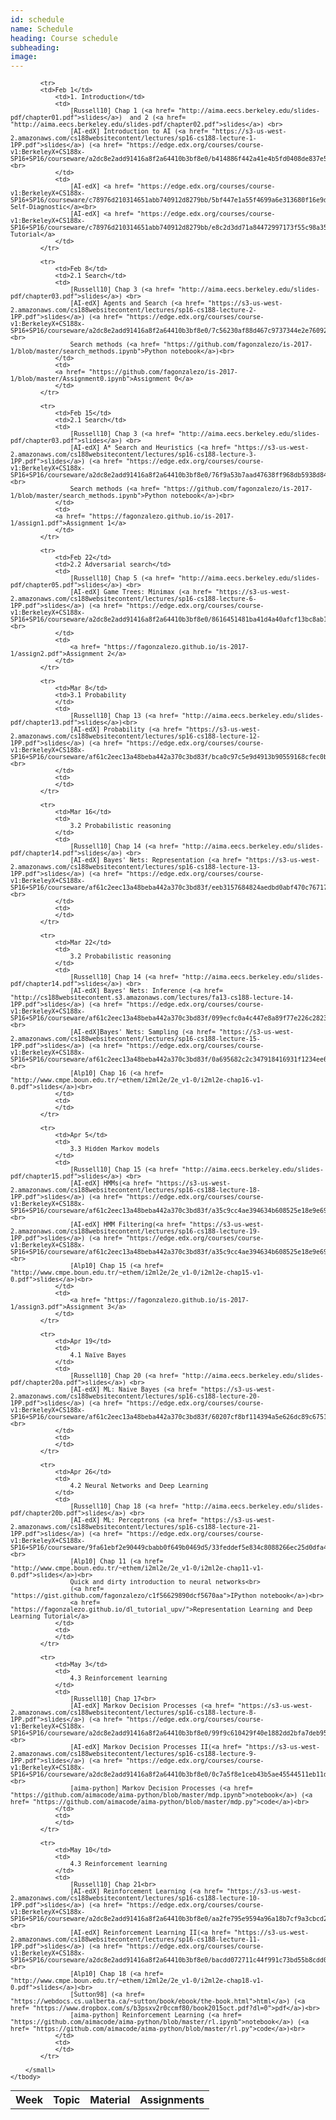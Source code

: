 ```yaml
---
id: schedule
name: Schedule
heading: Course schedule
subheading: 
image: 
---
```


<table class="table table-condensed">
	<tbody>
		<tr>
			<th>Week</th>
			<th>Topic</th>
			<th>Material</th>
			<th>Assignments</th>
		</tr>
		<small>

			<tr>
			<td>Feb 1</td>
				<td>1. Introduction</td>
				<td>
					[Russell10] Chap 1 (<a href= "http://aima.eecs.berkeley.edu/slides-pdf/chapter01.pdf">slides</a>)  and 2 (<a href= "http://aima.eecs.berkeley.edu/slides-pdf/chapter02.pdf">slides</a>) <br>
					[AI-edX] Introduction to AI (<a href= "https://s3-us-west-2.amazonaws.com/cs188websitecontent/lectures/sp16-cs188-lecture-1-1PP.pdf">slides</a>) (<a href= "https://edge.edx.org/courses/course-v1:BerkeleyX+CS188x-SP16+SP16/courseware/a2dc8e2add91416a8f2a64410b3bf8e0/b414886f442a41e4b5fd0408de837e53/">video</a>)<br>
				</td>
				<td>
					[AI-edX] <a href= "https://edge.edx.org/courses/course-v1:BerkeleyX+CS188x-SP16+SP16/courseware/c78976d210314651abb740912d8279bb/5bf447e1a55f4699a6e313680f16e9df/">Math Self-Diagnostic</a><br>
					[AI-edX] <a href= "https://edge.edx.org/courses/course-v1:BerkeleyX+CS188x-SP16+SP16/courseware/c78976d210314651abb740912d8279bb/e8c2d3dd71a84472997173f55c98a35c/">P0: Tutorial</a>
				</td>
			</tr>

			<tr>
				<td>Feb 8</td>
				<td>2.1 Search</td>
				<td>
					[Russell10] Chap 3 (<a href= "http://aima.eecs.berkeley.edu/slides-pdf/chapter03.pdf">slides</a>) <br>
					[AI-edX] Agents and Search (<a href= "https://s3-us-west-2.amazonaws.com/cs188websitecontent/lectures/sp16-cs188-lecture-2-1PP.pdf">slides</a>) (<a href= "https://edge.edx.org/courses/course-v1:BerkeleyX+CS188x-SP16+SP16/courseware/a2dc8e2add91416a8f2a64410b3bf8e0/7c56230af88d467c9737344e2e76092e/">video</a>)<br>
					Search methods (<a href= "https://github.com/fagonzalezo/is-2017-1/blob/master/search_methods.ipynb">Python notebook</a>)<br>
				</td>
				<td>
				<a href= "https://github.com/fagonzalezo/is-2017-1/blob/master/Assignment0.ipynb">Assignment 0</a>
				</td>
			</tr>

			<tr>
				<td>Feb 15</td>
				<td>2.1 Search</td>
				<td>
					[Russell10] Chap 3 (<a href= "http://aima.eecs.berkeley.edu/slides-pdf/chapter03.pdf">slides</a>) <br>
					[AI-edX] A* Search and Heuristics (<a href= "https://s3-us-west-2.amazonaws.com/cs188websitecontent/lectures/sp16-cs188-lecture-3-1PP.pdf">slides</a>) (<a href= "https://edge.edx.org/courses/course-v1:BerkeleyX+CS188x-SP16+SP16/courseware/a2dc8e2add91416a8f2a64410b3bf8e0/76f9a53b7aad47638ff968db5938d841/">video</a>)<br>
					Search methods (<a href= "https://github.com/fagonzalezo/is-2017-1/blob/master/search_methods.ipynb">Python notebook</a>)<br>
				</td>
				<td>
				<a href= "https://fagonzalezo.github.io/is-2017-1/assign1.pdf">Assignment 1</a>
				</td>
			</tr>

			<tr>
				<td>Feb 22</td>
				<td>2.2 Adversarial search</td>
				<td>
					[Russell10] Chap 5 (<a href= "http://aima.eecs.berkeley.edu/slides-pdf/chapter05.pdf">slides</a>) <br>
					[AI-edX] Game Trees: Minimax (<a href= "https://s3-us-west-2.amazonaws.com/cs188websitecontent/lectures/sp16-cs188-lecture-6-1PP.pdf">slides</a>) (<a href= "https://edge.edx.org/courses/course-v1:BerkeleyX+CS188x-SP16+SP16/courseware/a2dc8e2add91416a8f2a64410b3bf8e0/8616451481ba41d4a40afcf13bc8ab1c/">video</a>)<br>
				</td>
				<td>
					<a href= "https://fagonzalezo.github.io/is-2017-1/assign2.pdf">Assignment 2</a>
				</td>
			</tr>

			<tr>
				<td>Mar 8</td>
				<td>3.1 Probability
				</td>
				<td>
					[Russell10] Chap 13 (<a href= "http://aima.eecs.berkeley.edu/slides-pdf/chapter13.pdf">slides</a>)<br>
					[AI-edX] Probability (<a href= "https://s3-us-west-2.amazonaws.com/cs188websitecontent/lectures/sp16-cs188-lecture-12-1PP.pdf">slides</a>) (<a href= "https://edge.edx.org/courses/course-v1:BerkeleyX+CS188x-SP16+SP16/courseware/af61c2eec13a48beba442a370c3bd83f/bca0c97c5e9d4913b90559168cfec0bb/">video</a>)<br>
				</td>
				<td>
				</td>
			</tr>

			<tr>
				<td>Mar 16</td>
				<td>
					3.2 Probabilistic reasoning
				</td>
				<td>
					[Russell10] Chap 14 (<a href= "http://aima.eecs.berkeley.edu/slides-pdf/chapter14.pdf">slides</a>) <br>
					[AI-edX] Bayes' Nets: Representation (<a href= "https://s3-us-west-2.amazonaws.com/cs188websitecontent/lectures/sp16-cs188-lecture-13-1PP.pdf">slides</a>) (<a href= "https://edge.edx.org/courses/course-v1:BerkeleyX+CS188x-SP16+SP16/courseware/af61c2eec13a48beba442a370c3bd83f/eeb3157684824aedbd0abf470c767176/">video</a>)<br>
				</td>
				<td>
				</td>
			</tr>

			<tr>
				<td>Mar 22</td>
				<td>
					3.2 Probabilistic reasoning
				</td>
				<td>
					[Russell10] Chap 14 (<a href= "http://aima.eecs.berkeley.edu/slides-pdf/chapter14.pdf">slides</a>) <br>
					[AI-edX] Bayes' Nets: Inference (<a href= "http://cs188websitecontent.s3.amazonaws.com/lectures/fa13-cs188-lecture-14-1PP.pdf">slides</a>) (<a href= "https://edge.edx.org/courses/course-v1:BerkeleyX+CS188x-SP16+SP16/courseware/af61c2eec13a48beba442a370c3bd83f/099ecfc0a4c447e8a89f77e226c28232/">video</a>)<br>
					[AI-edX]Bayes' Nets: Sampling (<a href= "https://s3-us-west-2.amazonaws.com/cs188websitecontent/lectures/sp16-cs188-lecture-15-1PP.pdf">slides</a>) (<a href= "https://edge.edx.org/courses/course-v1:BerkeleyX+CS188x-SP16+SP16/courseware/af61c2eec13a48beba442a370c3bd83f/0a695682c2c347918416931f1234ee60/">video</a>)<br>
					[Alp10] Chap 16 (<a href= "http://www.cmpe.boun.edu.tr/~ethem/i2ml2e/2e_v1-0/i2ml2e-chap16-v1-0.pdf">slides</a>)<br>
				</td>
				<td>
				</td>
			</tr>

			<tr>
				<td>Apr 5</td>
				<td>
					3.3 Hidden Markov models
				</td>
				<td>
					[Russell10] Chap 15 (<a href= "http://aima.eecs.berkeley.edu/slides-pdf/chapter15.pdf">slides</a>) <br>
					[AI-edX] HMMs(<a href= "https://s3-us-west-2.amazonaws.com/cs188websitecontent/lectures/sp16-cs188-lecture-18-1PP.pdf">slides</a>) (<a href= "https://edge.edx.org/courses/course-v1:BerkeleyX+CS188x-SP16+SP16/courseware/af61c2eec13a48beba442a370c3bd83f/a35c9cc4ae394634b608525e18e9e69b/">video</a>)<br>
					[AI-edX] HMM Filtering(<a href= "https://s3-us-west-2.amazonaws.com/cs188websitecontent/lectures/sp16-cs188-lecture-19-1PP.pdf">slides</a>) (<a href= "https://edge.edx.org/courses/course-v1:BerkeleyX+CS188x-SP16+SP16/courseware/af61c2eec13a48beba442a370c3bd83f/a35c9cc4ae394634b608525e18e9e69b/">video</a>)<br>
					[Alp10] Chap 15 (<a href= "http://www.cmpe.boun.edu.tr/~ethem/i2ml2e/2e_v1-0/i2ml2e-chap15-v1-0.pdf">slides</a>)<br>
				</td>
				<td>
					<a href= "https://fagonzalezo.github.io/is-2017-1/assign3.pdf">Assignment 3</a>
				</td>
			</tr>

			<tr>
				<td>Apr 19</td>
				<td>
					4.1 Naïve Bayes
				</td>
				<td>
					[Russell10] Chap 20 (<a href= "http://aima.eecs.berkeley.edu/slides-pdf/chapter20a.pdf">slides</a>) <br>
					[AI-edX] ML: Naive Bayes (<a href= "https://s3-us-west-2.amazonaws.com/cs188websitecontent/lectures/sp16-cs188-lecture-20-1PP.pdf">slides</a>) (<a href= "https://edge.edx.org/courses/course-v1:BerkeleyX+CS188x-SP16+SP16/courseware/af61c2eec13a48beba442a370c3bd83f/60207cf8bf114394a5e626dc89c67516/">video</a>)<br>
				</td>
				<td>
				</td>
			</tr>

			<tr>
				<td>Apr 26</td>
				<td>
					4.2 Neural Networks and Deep Learning
				</td>
				<td>
					[Russell10] Chap 18 (<a href= "http://aima.eecs.berkeley.edu/slides-pdf/chapter20b.pdf">slides</a>) <br>
					[AI-edX] ML: Perceptrons (<a href= "https://s3-us-west-2.amazonaws.com/cs188websitecontent/lectures/sp16-cs188-lecture-21-1PP.pdf">slides</a>) (<a href= "https://edge.edx.org/courses/course-v1:BerkeleyX+CS188x-SP16+SP16/courseware/9fa61ebf2e90449cbabb0f649b0469d5/33feddef5e834c8088266ec25d0dfa41/">video</a>)<br>
					[Alp10] Chap 11 (<a href= "http://www.cmpe.boun.edu.tr/~ethem/i2ml2e/2e_v1-0/i2ml2e-chap11-v1-0.pdf">slides</a>)<br>
					Quick and dirty introduction to neural networks<br>
					(<a href= "https://gist.github.com/fagonzalezo/c1f56629890dcf5670aa">IPython notebook</a>)<br>
					<a href= "https://fagonzalezo.github.io/dl_tutorial_upv/">Representation Learning and Deep Learning Tutorial</a> 
				</td>
				<td>
				</td>
			</tr>

			<tr>
				<td>May 3</td>
				<td>
					4.3 Reinforcement learning
				</td>
				<td>
					[Russell10] Chap 17<br>
					[AI-edX] Markov Decision Processes (<a href= "https://s3-us-west-2.amazonaws.com/cs188websitecontent/lectures/sp16-cs188-lecture-8-1PP.pdf">slides</a>) (<a href= "https://edge.edx.org/courses/course-v1:BerkeleyX+CS188x-SP16+SP16/courseware/a2dc8e2add91416a8f2a64410b3bf8e0/99f9c610429f40e1882dd2bfa7deb957/">video</a>)<br>
					[AI-edX] Markov Decision Processes II(<a href= "https://s3-us-west-2.amazonaws.com/cs188websitecontent/lectures/sp16-cs188-lecture-9-1PP.pdf">slides</a>) (<a href= "https://edge.edx.org/courses/course-v1:BerkeleyX+CS188x-SP16+SP16/courseware/a2dc8e2add91416a8f2a64410b3bf8e0/0c7a5f8e1ceb43b5ae45544511eb11dc/">video</a>)<br>
					[aima-python] Markov Decision Processes (<a href= "https://github.com/aimacode/aima-python/blob/master/mdp.ipynb">notebook</a>) (<a href= "https://github.com/aimacode/aima-python/blob/master/mdp.py">code</a>)<br>
				</td>
				<td>
				</td>
			</tr>

			<tr>
				<td>May 10</td>
				<td>
					4.3 Reinforcement learning
				</td>
				<td>
					[Russell10] Chap 21<br>
					[AI-edX] Reinforcement Learning (<a href= "https://s3-us-west-2.amazonaws.com/cs188websitecontent/lectures/sp16-cs188-lecture-10-1PP.pdf">slides</a>) (<a href= "https://edge.edx.org/courses/course-v1:BerkeleyX+CS188x-SP16+SP16/courseware/a2dc8e2add91416a8f2a64410b3bf8e0/aa2fe795e9594a96a18b7cf9a3cbcd21/">video</a>)<br>
					[AI-edX] Reinforcement Learning II(<a href= "https://s3-us-west-2.amazonaws.com/cs188websitecontent/lectures/sp16-cs188-lecture-11-1PP.pdf">slides</a>) (<a href= "https://edge.edx.org/courses/course-v1:BerkeleyX+CS188x-SP16+SP16/courseware/a2dc8e2add91416a8f2a64410b3bf8e0/bacdd072711c44f991c73bd55b8cdd03/">video</a>)<br>
					[Alp10] Chap 18 (<a href= "http://www.cmpe.boun.edu.tr/~ethem/i2ml2e/2e_v1-0/i2ml2e-chap18-v1-0.pdf">slides</a>)<br>
					[Sutton98] (<a href= "https://webdocs.cs.ualberta.ca/~sutton/book/ebook/the-book.html">html</a>) (<a href= "https://www.dropbox.com/s/b3psxv2r0ccmf80/book2015oct.pdf?dl=0">pdf</a>)<br>
					[aima-python] Reinforcement Learning (<a href= "https://github.com/aimacode/aima-python/blob/master/rl.ipynb">notebook</a>) (<a href= "https://github.com/aimacode/aima-python/blob/master/rl.py">code</a>)<br>
				</td>
				<td>
				</td>
			</tr>

		</small>
	</tbody>
</table>
